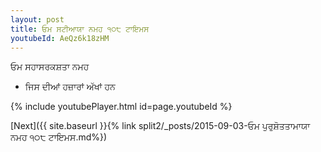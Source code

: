 ```yaml
---
layout: post
title: ਓਮ ਸਟੀਆਯਾ ਨਮਹ ੧੦੮ ਟਾਇਮਸ
youtubeId: AeQz6k18zHM
---
```

 
 
 ਓਮ ਸਹਾਸਰਕਸ਼ਤਾ ਨਮਹ  
 
 -  ਜਿਸ ਦੀਆਂ ਹਜ਼ਾਰਾਂ ਅੱਖਾਂ ਹਨ 
 
  
 
  
 
 
 
 
 
 


{% include youtubePlayer.html id=page.youtubeId %}
 
[Next]({{ site.baseurl }}{% link  split2/_posts/2015-09-03-ਓਮ ਪੁਰੁਸ਼ੋਤਤਾਮਾਯਾ ਨਮਹ ੧੦੮ ਟਾਇਮਸ.md%})
 
